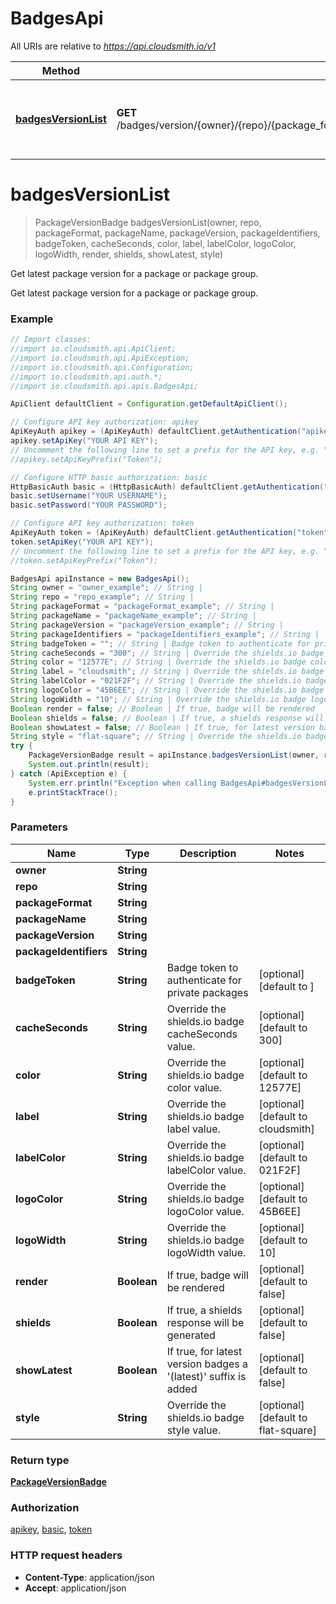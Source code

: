 # BadgesApi

All URIs are relative to *https://api.cloudsmith.io/v1*

Method | HTTP request | Description
------------- | ------------- | -------------
[**badgesVersionList**](BadgesApi.md#badgesVersionList) | **GET** /badges/version/{owner}/{repo}/{package_format}/{package_name}/{package_version}/{package_identifiers}/ | Get latest package version for a package or package group.


<a name="badgesVersionList"></a>
# **badgesVersionList**
> PackageVersionBadge badgesVersionList(owner, repo, packageFormat, packageName, packageVersion, packageIdentifiers, badgeToken, cacheSeconds, color, label, labelColor, logoColor, logoWidth, render, shields, showLatest, style)

Get latest package version for a package or package group.

Get latest package version for a package or package group.

### Example
```java
// Import classes:
//import io.cloudsmith.api.ApiClient;
//import io.cloudsmith.api.ApiException;
//import io.cloudsmith.api.Configuration;
//import io.cloudsmith.api.auth.*;
//import io.cloudsmith.api.apis.BadgesApi;

ApiClient defaultClient = Configuration.getDefaultApiClient();

// Configure API key authorization: apikey
ApiKeyAuth apikey = (ApiKeyAuth) defaultClient.getAuthentication("apikey");
apikey.setApiKey("YOUR API KEY");
// Uncomment the following line to set a prefix for the API key, e.g. "Token" (defaults to null)
//apikey.setApiKeyPrefix("Token");

// Configure HTTP basic authorization: basic
HttpBasicAuth basic = (HttpBasicAuth) defaultClient.getAuthentication("basic");
basic.setUsername("YOUR USERNAME");
basic.setPassword("YOUR PASSWORD");

// Configure API key authorization: token
ApiKeyAuth token = (ApiKeyAuth) defaultClient.getAuthentication("token");
token.setApiKey("YOUR API KEY");
// Uncomment the following line to set a prefix for the API key, e.g. "Token" (defaults to null)
//token.setApiKeyPrefix("Token");

BadgesApi apiInstance = new BadgesApi();
String owner = "owner_example"; // String | 
String repo = "repo_example"; // String | 
String packageFormat = "packageFormat_example"; // String | 
String packageName = "packageName_example"; // String | 
String packageVersion = "packageVersion_example"; // String | 
String packageIdentifiers = "packageIdentifiers_example"; // String | 
String badgeToken = ""; // String | Badge token to authenticate for private packages
String cacheSeconds = "300"; // String | Override the shields.io badge cacheSeconds value.
String color = "12577E"; // String | Override the shields.io badge color value.
String label = "cloudsmith"; // String | Override the shields.io badge label value.
String labelColor = "021F2F"; // String | Override the shields.io badge labelColor value.
String logoColor = "45B6EE"; // String | Override the shields.io badge logoColor value.
String logoWidth = "10"; // String | Override the shields.io badge logoWidth value.
Boolean render = false; // Boolean | If true, badge will be rendered
Boolean shields = false; // Boolean | If true, a shields response will be generated
Boolean showLatest = false; // Boolean | If true, for latest version badges a '(latest)' suffix is added
String style = "flat-square"; // String | Override the shields.io badge style value.
try {
    PackageVersionBadge result = apiInstance.badgesVersionList(owner, repo, packageFormat, packageName, packageVersion, packageIdentifiers, badgeToken, cacheSeconds, color, label, labelColor, logoColor, logoWidth, render, shields, showLatest, style);
    System.out.println(result);
} catch (ApiException e) {
    System.err.println("Exception when calling BadgesApi#badgesVersionList");
    e.printStackTrace();
}
```

### Parameters

Name | Type | Description  | Notes
------------- | ------------- | ------------- | -------------
 **owner** | **String**|  |
 **repo** | **String**|  |
 **packageFormat** | **String**|  |
 **packageName** | **String**|  |
 **packageVersion** | **String**|  |
 **packageIdentifiers** | **String**|  |
 **badgeToken** | **String**| Badge token to authenticate for private packages | [optional] [default to ]
 **cacheSeconds** | **String**| Override the shields.io badge cacheSeconds value. | [optional] [default to 300]
 **color** | **String**| Override the shields.io badge color value. | [optional] [default to 12577E]
 **label** | **String**| Override the shields.io badge label value. | [optional] [default to cloudsmith]
 **labelColor** | **String**| Override the shields.io badge labelColor value. | [optional] [default to 021F2F]
 **logoColor** | **String**| Override the shields.io badge logoColor value. | [optional] [default to 45B6EE]
 **logoWidth** | **String**| Override the shields.io badge logoWidth value. | [optional] [default to 10]
 **render** | **Boolean**| If true, badge will be rendered | [optional] [default to false]
 **shields** | **Boolean**| If true, a shields response will be generated | [optional] [default to false]
 **showLatest** | **Boolean**| If true, for latest version badges a &#39;(latest)&#39; suffix is added | [optional] [default to false]
 **style** | **String**| Override the shields.io badge style value. | [optional] [default to flat-square]

### Return type

[**PackageVersionBadge**](PackageVersionBadge.md)

### Authorization

[apikey](../README.md#apikey), [basic](../README.md#basic), [token](../README.md#token)

### HTTP request headers

 - **Content-Type**: application/json
 - **Accept**: application/json

